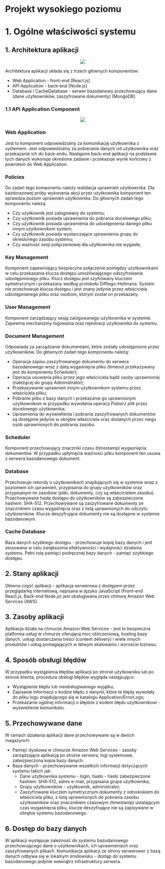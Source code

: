 # Projekt wysokiego poziomu

# 1. Ogólne właściwości systemu

## 1. Architektura aplikacji

<p align="center">
<img src="../Architecture/Level2-Containers.svg">
</p>

Architektura aplikacji składa się z trzech głównych komponentów:
* Web Application - front-end [React.js]
* API Application - back-end [Node.js]
* Database i CacheDatabase - serwer bazodanowy przechowujący dane (dane użytkowników, zaszyfrowane dokumenty) [MongoDB]


### 1.1 API Application Component

<p align="center">
<img src="../Architecture/Level3-APIApplication-Components.svg">
</p>

### Web Application
Jest to komponent odpowiedzialny za komunikację użytkownika z systemem. Jest odpowiedzialny za pobieranie danych od użytkownika oraz przekazanie ich do back-endu. Następnie back-end aplikacji na podstawie tych danych wykonuje określone zadanie i przekazuje wynik końcowy z powrotem do Web Application.

### Policies

Do zadań tego komponentu należy walidacja uprawnień użytkownika. Dla każdorazowej próby wykonania akcji przez użytkownika komponent ten sprawdza poziom uprawnień użytkownika. Do głównych zadań tego komponentu należą:

- Czy użytkownik jest zalogowany do systemu;
- Czy użytkownik posiada uprawnienia do pobrania docelowego pliku;
- Czy użytkownik posiada uprawnienia do udostępnienia danego pliku innym użytkownikom system;
- Czy użytkownik posiada wystarczające uprawnienia grupy do określonego zasobu systemu;
- Czy ważność sesji połączeniowej dla użytkownika nie wygasła;



### Key Management

Komponent zapewniający bezpieczne połączenie pomiędzy użytkownikami w celu przekazania klucza dostępu umożliwiającego odszyfrowanie udostępnionego pliku. Klucz dostępu jest szyfrowany kluczem symetrycznym i przekazany według protokołu Diffiego-Hellmana. System nie przechowuje klucza dostępu i jest znany jedynie przez właściciela udostępnianego pliku oraz osobom, którym został on przekazany. 


### User Management

Komponent zarządzający sesją zalogowanego użytkownika w systemie. Zapewnia mechanizmy logowania oraz rejestracji użytkownika do systemu.


### Document Management

Odpowiada za zarządzanie dokumentami, które zostały udostępnione przez użytkowników. Do głównych zadań tego komponentu należą:
- Operacja zapisu zaszyfrowanego dokumentu do serwera bazodanowego wraz z datą wygaśnięcia pliku (timeout przekazywany jest do komponentu Scheduler);
- Operacja usuwania pliku przez jego właściciela bądź osoby uprawnionej (należącej do grupy Administrator);
- Przekazywanie uprawnień innym użytkownikom systemu przez właściciela pliku;
- Pobranie pliku z bazy danych i przekazanie go uprawnionym użytkownikom w przypadku wywołania operacji <i>Pobierz plik</i> przez docelowego użytkownika;
- Uprawnienia do wyświetlenia i pobrania zaszyfrowanych dokumentów są dostępnie jedynie w obrębie właściciela oraz dodanych przez niego osób uprawnionych do pobrania zasobu. 


### Scheduler

Komponent przechowujący znaczniki czasu (timestamp) wygasnięcia dokumentów. W przypadku upłynięcia ważności pliku komponent ten usuwa z serwera bazodanowego dokument.


### Database

Przechowuje rekordy o użytkownikach znajdujących się w systemie wraz z poziomem ich uprawnień, przypisania do grupy użytkowników oraz przypisanym im zasobów (pliki, dokumenty, czy są właścicielem zasobu). Przechowywane hasła dostępu do użytkowników są zabezpieczone hashem: SHA-512. Przechowywane są zaszyfrowane dokumenty ze znacznikiem czasu wygaśnięcia oraz z listą uprawnionych do odczytu użytkowników. Klucze deszyfrujące dokumenty nie są dostępne w systemie bazodanowym.

### Cache Database

Baza danych szybkiego dostępu - przechowuje kopię bazy danych i jest stosowana w celu zwiększenia efektywności i wydajności działania systemu. Pełni rolę pamięci podręcznej bazy danych - pamięć szybkiego dostępu.



## 2. Stany aplikacji

Główna część aplikacji - aplikacja serwerowa z dostępem przez przeglądarkę internetową, napisana w języku JavaScript (Front-end React.js; Back-end Node.js) jest obsługiwana przez chmurę Amazon Web Services (AWS).


## 3. Zasoby aplikacji

Aplikacja działa na chmurze Amazon Web Services - jest to bezpieczna platforma usług w chmurze oferującą moc obliczeniową, hosting bazy danych, usługi dostarczania treści (content delivery) i wiele innych produktów i usług pomagających w łatwym skalowaniu i wzroście biznesu.


## 4. Sposób obsługi błędów
W przypadku wystąpienia błędów aplikacji po stronie użytkownika lub po stronie klienta, procedura obsługi błędów wygląda następująco:
- Wystąpienie błędu lub nieobsługiwanego wyjątku;
- Zapisanie informacji o kodzie błędu z danymi, które te błędy wywołały do pliku logu znajdującego się w katalogu Application/ErrorLogs;
- Przekazanie ogólnej informacji o błędzie z kodem błędu użytkownikowi - wyświetlenie komunikatu.

## 5. Przechowywane dane

W ramach działania aplikacji dane przechowywane są w dwóch magazynch:

* Pamięć dyskowa w chmurze Amazon Web Services - zasoby zarządzające aplikacją po stronie serwera, logi systemowe, zabezpieczona kopia bazy danych.
* Baza danych - przechowywanie wszelkich informacji dotyczących systemu takich jak:
    * Dane użytkownika systemu - login, hasło - hasło zabezpieczone hashem: SHA-512, adres e-mail, przypisana grupa użytkownika;
    * Grupy użytkowników - użytkownik, administrator;
    * Zaszyfrowane kluczem symetrycznym dokumenty z odnośnikiem do właściciela pliku, z listą uprawnionych do pobrania zasobu użytkowników oraz znacznikiem czasowym (timestamp) ustalającym czas wygaśnięcia pliku, klucze deszyfrujące nie są zapisywane w obrębie systemu bazodanowego.


## 6. Dostęp do bazy danych

W aplikacji występuje zależność do systemu bazodanowego przechowującego dane o użytkownikach, ich uprawnieniach oraz zaszyfrowanych plikach. Komunikacja aplikacji ze strony serwerower z bazą danych odbywa się w lokalnym środowisku - dostęp do systemu bazodanowego jedynie wewnątrz infrastruktury serwera.